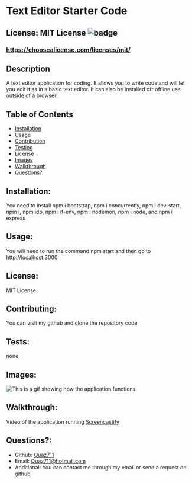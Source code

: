 # Text Editor Starter Code

  ## License: MIT License ![badge](https://img.shields.io/badge/license-MITLicense-orange)
  ###  https://choosealicense.com/licenses/mit/

  ## Description
  A text editor application for coding. It allows you to write code and will let you edit it as in a basic text editor. It can also be installed ofr offline use outside of a browser.

  ## Table of Contents 
  - [Installation](#installation)
  - [Usage](#usage)
  - [Contribution](#contributing)
  - [Testing](#tests)
  - [License](#license)
  - [Images](#images)
  - [Walkthrough](#walkthrough)
  - [Questions?](#questions)
    
  ## Installation:
  You need to install npm i bootstrap, npm i concurrently, npm i dev-start, npm i, npm idb, npm i if-env, npm i nodemon, npm i node, and npm i express

  ## Usage:
  You will need to run the command npm start and then go to http://localhost:3000

  ## License:
  MIT License

  ## Contributing:
  You can visit my github and clone the repository code

  ## Tests:
  none
  
  ## Images:
  ![This is a gif showing how the application functions.](./assets/images/application.gif)

  ## Walkthrough:
  Video of the application running
  [Screencastify](https://drive.google.com/file/d/1vkioHyQ-EjQq3cwMOtYwjyInNh75JlU3/view)

  ## Questions?:
  - Github: [Quaz711](https://github.com/Quaz711)
  - Email: Quaz711@hotmail.com
  - Additional: You can contact me through my email or send a request on github
